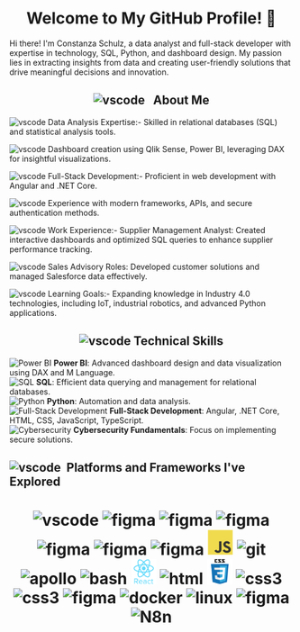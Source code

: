 
<h1 align="center">  Welcome to My GitHub Profile! 👋 <br/></h1> 

Hi there! I'm Constanza Schulz, a data analyst and full-stack developer with expertise in technology, SQL, Python, and dashboard design. My passion lies in extracting insights from data and creating user-friendly solutions that drive meaningful decisions and innovation.

<h2 align="center"> <img src="https://img.icons8.com/?size=100&id=WMvhDPZBJ9X2&format=png&color=000000" alt="vscode" width="30" height="30"/> &nbsp; About Me </h2> 

<img src="https://img.icons8.com/?size=100&id=hjg2SJNibIzb&format=png&color=000000" alt="vscode" width="20" height="20"/> Data Analysis Expertise:- Skilled in relational databases (SQL) and statistical analysis tools.

<img src="https://img.icons8.com/?size=100&id=hjg2SJNibIzb&format=png&color=000000" alt="vscode" width="20" height="20"/> Dashboard creation using Qlik Sense, Power BI, leveraging DAX for insightful visualizations.

<img src="https://img.icons8.com/?size=100&id=hjg2SJNibIzb&format=png&color=000000" alt="vscode" width="20" height="20"/> Full-Stack Development:- Proficient in web development with Angular and .NET Core.

<img src="https://img.icons8.com/?size=100&id=hjg2SJNibIzb&format=png&color=000000" alt="vscode" width="20" height="20"/> Experience with modern frameworks, APIs, and secure authentication methods.

<img src="https://img.icons8.com/?size=100&id=hjg2SJNibIzb&format=png&color=000000" alt="vscode" width="20" height="20"/> Work Experience:- Supplier Management Analyst: Created interactive dashboards and optimized SQL queries to enhance supplier performance tracking.

<img src="https://img.icons8.com/?size=100&id=hjg2SJNibIzb&format=png&color=000000" alt="vscode" width="20" height="20"/> Sales Advisory Roles: Developed customer solutions and managed Salesforce data effectively.

<img src="https://img.icons8.com/?size=100&id=hjg2SJNibIzb&format=png&color=000000" alt="vscode" width="20" height="20"/> Learning Goals:- Expanding knowledge in Industry 4.0 technologies, including IoT, industrial robotics, and advanced Python applications.



<h2 align="center">  <img src="https://img.icons8.com/?size=100&id=tcVVDE8f7IqB&format=png&color=000000" alt="vscode" width="25" height="25"/> Technical Skills  <br/> </h2>

<img src="https://img.icons8.com/?size=100&id=d4smO4F90tbW&format=png&color=000000" alt="Power BI" width="20" height="20"/> **Power BI**: Advanced dashboard design and data visualization using DAX and M Language.  
<img src="https://img.icons8.com/?size=100&id=d4smO4F90tbW&format=png&color=000000" alt="SQL" width="20" height="20"/> **SQL**: Efficient data querying and management for relational databases.  
<img src="https://img.icons8.com/?size=100&id=d4smO4F90tbW&format=png&color=000000" alt="Python" width="20" height="20"/> **Python**: Automation and data analysis.  
<img src="https://img.icons8.com/?size=100&id=d4smO4F90tbW&format=png&color=000000" alt="Full-Stack Development" width="20" height="20"/> **Full-Stack Development**: Angular, .NET Core, HTML, CSS, JavaScript, TypeScript.  
<img src="https://img.icons8.com/?size=100&id=d4smO4F90tbW&format=png&color=000000" alt="Cybersecurity" width="20" height="20"/> **Cybersecurity Fundamentals**: Focus on implementing secure solutions.


<h2> <img src="https://img.icons8.com/?size=100&id=WMvhDPZBJ9X2&format=png&color=000000" alt="vscode" width="30" height="30"/> &nbsp;Platforms and Frameworks I've Explored</h2> 

<h1 align="center">
<img src="https://cdn.jsdelivr.net/gh/devicons/devicon/icons/vscode/vscode-original.svg" alt="vscode" width="35" height="35"/>
<img src="https://cdn.jsdelivr.net/gh/devicons/devicon@latest/icons/cplusplus/cplusplus-original.svg"  alt="figma" width="35" height="35"/>
<img src="https://cdn.jsdelivr.net/gh/devicons/devicon@latest/icons/csharp/csharp-original.svg" alt="figma" width="35" height="35"/>
<img src="https://its.ucr.edu/sites/default/files/styles/form_preview/public/powerbi%20logo%201.png?itok=yYXO-S-V" alt="figma" width="35" height="35"/>
<img src="https://cdn.jsdelivr.net/gh/devicons/devicon@latest/icons/angular/angular-original.svg" alt="figma" width="35" height="35"/>
<img src="https://cdn.jsdelivr.net/gh/devicons/devicon@latest/icons/python/python-original-wordmark.svg" alt="figma" width="35" height="35"/>
<img src="https://crgroup.com/wp-content/uploads/tableau-blue-logo.png" alt="figma" width="35" height="35"/>
<img src="https://raw.githubusercontent.com/devicons/devicon/master/icons/javascript/javascript-original.svg" alt="javascript" width="45" height="45" />
<img src="https://cdn.jsdelivr.net/gh/devicons/devicon/icons/git/git-original.svg" alt="git" width="45" height="45"/>
<img src="https://cdn.brandfetch.io/idY56OZ9sE/w/640/h/640/theme/dark/icon.jpeg?c=1bxid64Mup7aczewSAYMX&t=1750765114472" alt="apollo" width="50" height="50"/> 
<img src="https://cdn.jsdelivr.net/gh/devicons/devicon/icons/bash/bash-original.svg" alt="bash" width="45" height="45"/>
<img src="https://raw.githubusercontent.com/devicons/devicon/master/icons/react/react-original-wordmark.svg" alt="react" width="45" height="45" />
<img src="https://cdn.jsdelivr.net/gh/devicons/devicon/icons/html5/html5-original.svg" alt="html" width="45" height="45"/>
<img src="https://raw.githubusercontent.com/devicons/devicon/master/icons/css3/css3-original-wordmark.svg" alt="css3" width="45" height="45" />
<img src="https://cdn.jsdelivr.net/gh/devicons/devicon@latest/icons/mysql/mysql-original.svg" alt="css3" width="45" height="45" />
<img src="https://cdn.jsdelivr.net/gh/devicons/devicon@latest/icons/nodejs/nodejs-original.svg" alt="css3" width="45" height="45" />
<img src="https://cdn.jsdelivr.net/gh/devicons/devicon/icons/figma/figma-original.svg" alt="figma" width="45" height="45"/>                       
<img src="https://cdn.jsdelivr.net/gh/devicons/devicon/icons/docker/docker-original.svg" alt="docker" width="45" height="45"/>
<img src="https://cdn.jsdelivr.net/gh/devicons/devicon/icons/linux/linux-original.svg" alt="linux" width="45" height="45"/>       
<img src="https://www.svgrepo.com/show/354242/qlik.svg" alt="figma" width="50" height="50"/> 
<img src="https://upload.wikimedia.org/wikipedia/commons/5/53/N8n-logo-new.svg" alt="N8n" width="90" height="90"/> 
<br/></h1> 

